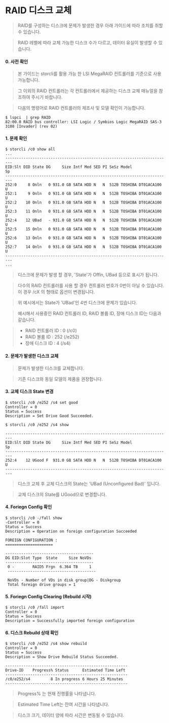 # RAID 디스크 교체

> RAID를 구성하는 디스크에 문제가 발생한 경우 아래 가이드에 따라 조치를 취할 수 있습니다.

> RAID 레벨에 따라 교체 가능한 디스크 수가 다르고, 데이터 유실이 발생할 수 있습니다.

#### 0. 사전 확인

> 본 가이드는 storcli를 활용 가능 한 LSI MegaRAID 컨트롤러를 기준으로 사용 가능합니다.

> 그 이외의 RAID 컨트롤러는 각 컨트롤러에서 제공하는 디스크 교체 매뉴얼을 참조하여 주시기 바랍니다.

> 다음의 명령어로 RAID 컨트롤러의 제조사 및 모델 확인이 가능합니다.

```
$ lspci  | grep RAID
82:00.0 RAID bus controller: LSI Logic / Symbios Logic MegaRAID SAS-3 3108 [Invader] (rev 02)
```

#### 1. 문제 확인

```
$ storcli /c0 show all
...
-------------------------------------------------------------------------
EID:Slt DID State DG     Size Intf Med SED PI SeSz Model              Sp
-------------------------------------------------------------------------
252:0     8 Onln   0 931.0 GB SATA HDD N   N  512B TOSHIBA DT01ACA100 U
252:1     9 Onln   0 931.0 GB SATA HDD N   N  512B TOSHIBA DT01ACA100 U
252:2    10 Onln   0 931.0 GB SATA HDD N   N  512B TOSHIBA DT01ACA100 U
252:3    11 Onln   0 931.0 GB SATA HDD N   N  512B TOSHIBA DT01ACA100 U
252:4    12 UBad   - 931.0 GB SATA HDD N   N  512B TOSHIBA DT01ACA100 U
252:5    15 Onln   0 931.0 GB SATA HDD N   N  512B TOSHIBA DT01ACA100 U
252:6    13 Onln   0 931.0 GB SATA HDD N   N  512B TOSHIBA DT01ACA100 U
252:7    14 Onln   0 931.0 GB SATA HDD N   N  512B TOSHIBA DT01ACA100 U
-------------------------------------------------------------------------
...
```
> 디스크에 문제가 발생 할 경우, 'State'가 Offln, UBad 등으로 표시가 됩니다.

> 다수의 RAID 컨트롤러를 사용 할 경우 컨트롤러 번호가 0번이 아닐 수 있습니다. 이 경우 /cX 의 형태로 옵션이 변경됩니다.

> 위 예시에서는 State가 'UBad'인 4번 디스크에 문제가 있습니다.

> 예시해서 사용중인 RAID 컨트롤러 ID, RAID 볼륨 ID, 장애 디스크 ID는 다음과 같습니다.

> - RAID 컨트롤러 ID : 0 (/c0)
> - RAID 볼륨 ID : 252 (/e252)
> - 장애 디스크 ID : 4 (/s4)

#### 2. 문제가 발생한 디스크 교체

> 문제가 발생한 디스크를 교체합니다.

> 기존 디스크와 동일 모델의 제품을 권장합니다.

#### 3. 교체 디스크 State 변경

```
$ storcli /c0 /e252 /s4 set good
Controller = 0
Status = Success
Description = Set Drive Good Succeeded.

$ storcli /c0 /e252 /s4 show

-------------------------------------------------------------------------
EID:Slt DID State DG     Size Intf Med SED PI SeSz Model              Sp
-------------------------------------------------------------------------
252:4    12 UGood F  931.0 GB SATA HDD N   N  512B TOSHIBA DT01ACA100 U
-------------------------------------------------------------------------
```

> 디스크 교체 후 교체 디스크의 State는 'UBad (Unconfigured Bad)' 입니다.

> 교체 디스크의 State를 UGood으로 변경합니다.

#### 4. Foriegn Config 확인

```
$ storcli /c0 -/fall show
-Controller = 0
Status = Success
Description = Operation on foreign configuration Succeeded

FOREIGN CONFIGURATION :
=====================

---------------------------------------
DG EID:Slot Type  State     Size NoVDs
---------------------------------------
 0 -        RAID5 Frgn  6.364 TB     1
 ---------------------------------------

 NoVDs - Number of VDs in disk group|DG - Diskgroup
 Total foreign drive groups = 1
```

#### 5. Foriegn Config Clearing (Rebuild 시작)

```
$ storcli /c0 /fall import
Controller = 0
Status = Success
Description = Successfully imported foreign configuration
```

#### 6. 디스크 Rebuild 상태 확인

```
$ storcli /c0 /e252 /s4 show rebuild
Controller = 0
Status = Success
Description = Show Drive Rebuild Status Succeeded.

------------------------------------------------------
Drive-ID    Progress% Status      Estimated Time Left
------------------------------------------------------
/c0/e252/s4         8 In progress 6 Hours 25 Minutes
------------------------------------------------------
```

> Progress% 는 현재 진행률을 나타냅니다.

> Estimated Time Left는 잔여 시간을 나타냅니다.

> 디스크 크기, 데이터 양에 따라 시간은 변동될 수 있습니다.
